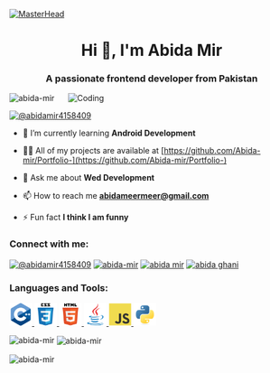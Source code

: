 [![MasterHead](https://chkskills.com/wp-content/uploads/2020/04/PNC-Animated-Banners.gif)](https://rishavchanda.io)
<h1 align="center">Hi 👋, I'm Abida Mir</h1>
<h3 align="center">A passionate frontend developer from Pakistan</h3>
<img align="right" alt="Coding" width="400" src="https://cdn.dribbble.com/users/17707/screenshots/2413754/rrr.gif">
<p align="left"> <img src="https://komarev.com/ghpvc/?username=abida-mir&label=Profile%20views&color=0e75b6&style=flat" alt="abida-mir" /> </p>

<p align="left"> <a href="https://twitter.com/@abidamir4158409" target="blank"><img src="https://img.shields.io/twitter/follow/@abidamir4158409?logo=twitter&style=for-the-badge" alt="@abidamir4158409" /></a> </p>

- 🌱 I’m currently learning **Android Development**

- 👨‍💻 All of my projects are available at [https://github.com/Abida-mir/Portfolio-](https://github.com/Abida-mir/Portfolio-)

- 💬 Ask me about **Wed Development**

- 📫 How to reach me **abidameermeer@gmail.com**

- ⚡ Fun fact **I think I am funny**

<h3 align="left">Connect with me:</h3>
<p align="left">
<a href="https://twitter.com/@abidamir4158409" target="blank"><img align="center" src="https://raw.githubusercontent.com/rahuldkjain/github-profile-readme-generator/master/src/images/icons/Social/twitter.svg" alt="@abidamir4158409" height="30" width="40" /></a>
<a href="https://linkedin.com/in/abida-mir" target="blank"><img align="center" src="https://raw.githubusercontent.com/rahuldkjain/github-profile-readme-generator/master/src/images/icons/Social/linked-in-alt.svg" alt="abida-mir" height="30" width="40" /></a>
<a href="https://fb.com/abida mir" target="blank"><img align="center" src="https://raw.githubusercontent.com/rahuldkjain/github-profile-readme-generator/master/src/images/icons/Social/facebook.svg" alt="abida mir" height="30" width="40" /></a>
<a href="https://instagram.com/abida ghani" target="blank"><img align="center" src="https://raw.githubusercontent.com/rahuldkjain/github-profile-readme-generator/master/src/images/icons/Social/instagram.svg" alt="abida ghani" height="30" width="40" /></a>
</p>

<h3 align="left">Languages and Tools:</h3>
<p align="left"> <a href="https://www.w3schools.com/cpp/" target="_blank" rel="noreferrer"> <img src="https://raw.githubusercontent.com/devicons/devicon/master/icons/cplusplus/cplusplus-original.svg" alt="cplusplus" width="40" height="40"/> </a> <a href="https://www.w3schools.com/css/" target="_blank" rel="noreferrer"> <img src="https://raw.githubusercontent.com/devicons/devicon/master/icons/css3/css3-original-wordmark.svg" alt="css3" width="40" height="40"/> </a> <a href="https://www.w3.org/html/" target="_blank" rel="noreferrer"> <img src="https://raw.githubusercontent.com/devicons/devicon/master/icons/html5/html5-original-wordmark.svg" alt="html5" width="40" height="40"/> </a> <a href="https://www.java.com" target="_blank" rel="noreferrer"> <img src="https://raw.githubusercontent.com/devicons/devicon/master/icons/java/java-original.svg" alt="java" width="40" height="40"/> </a> <a href="https://developer.mozilla.org/en-US/docs/Web/JavaScript" target="_blank" rel="noreferrer"> <img src="https://raw.githubusercontent.com/devicons/devicon/master/icons/javascript/javascript-original.svg" alt="javascript" width="40" height="40"/> </a> <a href="https://www.python.org" target="_blank" rel="noreferrer"> <img src="https://raw.githubusercontent.com/devicons/devicon/master/icons/python/python-original.svg" alt="python" width="40" height="40"/> </a> </p>

<p><img align="left" src="https://github-readme-stats.vercel.app/api/top-langs?username=abida-mir&show_icons=true&locale=en&layout=compact" alt="abida-mir" /></p>

<p>&nbsp;<img align="center" src="https://github-readme-stats.vercel.app/api?username=abida-mir&show_icons=true&locale=en" alt="abida-mir" /></p>

<p><img align="center" src="https://github-readme-streak-stats.herokuapp.com/?user=abida-mir&" alt="abida-mir" /></p>
